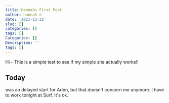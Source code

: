 ```yaml
---
title: Hannahs First Post
author: hannah e
date: '2021-12-22'
slug: []
categories: []
tags: []
Categories: []
Description: ''
Tags: []
---
```

Hi - This is a simple test to see if my simple site actually works!!

## Today 
was an delayed start for Aden, but that doesn't concern me anymore.
I have to work tonight at Surf.  It's ok.